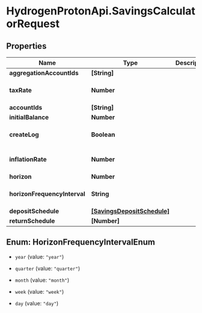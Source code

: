 # HydrogenProtonApi.SavingsCalculatorRequest

## Properties
Name | Type | Description | Notes
------------ | ------------- | ------------- | -------------
**aggregationAccountIds** | **[String]** |  | [optional] 
**taxRate** | **Number** |  | [optional] [default to 0.0]
**accountIds** | **[String]** |  | [optional] 
**initialBalance** | **Number** |  | [optional] 
**createLog** | **Boolean** |  | [optional] [default to false]
**inflationRate** | **Number** |  | [optional] [default to 0.0]
**horizon** | **Number** |  | 
**horizonFrequencyInterval** | **String** |  | [optional] [default to 'year']
**depositSchedule** | [**[SavingsDepositSchedule]**](SavingsDepositSchedule.md) |  | [optional] 
**returnSchedule** | **[Number]** |  | 


<a name="HorizonFrequencyIntervalEnum"></a>
## Enum: HorizonFrequencyIntervalEnum


* `year` (value: `"year"`)

* `quarter` (value: `"quarter"`)

* `month` (value: `"month"`)

* `week` (value: `"week"`)

* `day` (value: `"day"`)




